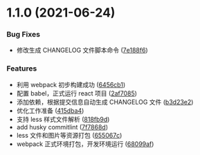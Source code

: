 # 1.1.0 (2021-06-24)

### Bug Fixes

- 修改生成 CHANGELOG 文件脚本命令 ([7e188f6](https://github.com/TiAmo126/basic-react-template/commit/7e188f607d11c96540e178de4518c72a3ad7152b))

### Features

- 利用 webpack 初步构建成功 ([6456cb1](https://github.com/TiAmo126/basic-react-template/commit/6456cb13dacd3dbf01143e400351d05ebe9a0b9f))
- 配置 babel，正式运行 react 项目 ([2af7085](https://github.com/TiAmo126/basic-react-template/commit/2af7085a746449a8083ae2cd7025734d7139de96))
- 添加依赖，根据提交信息自动生成 CHANGELOG 文件 ([b3d23e2](https://github.com/TiAmo126/basic-react-template/commit/b3d23e2bb051c4bb8b4173085d115a18c2846f73))
- 优化工作准备 ([415dba4](https://github.com/TiAmo126/basic-react-template/commit/415dba4b179b33b587856c98650dbab6661d6518))
- 支持 less 样式文件解析 ([818fb9d](https://github.com/TiAmo126/basic-react-template/commit/818fb9d99d9a6e43f9144fd520ac481db9765931))
- add husky commitlint ([7f7868d](https://github.com/TiAmo126/basic-react-template/commit/7f7868dd62c7b3965c62392ff757d31b3406a06a))
- less 文件和图片等资源打包 ([655067c](https://github.com/TiAmo126/basic-react-template/commit/655067c948051859478e7213ab858f55faa17553))
- webpack 正式环境打包，开发环境运行 ([68099af](https://github.com/TiAmo126/basic-react-template/commit/68099af993c7b73ea7067ad158122917a0604765))
